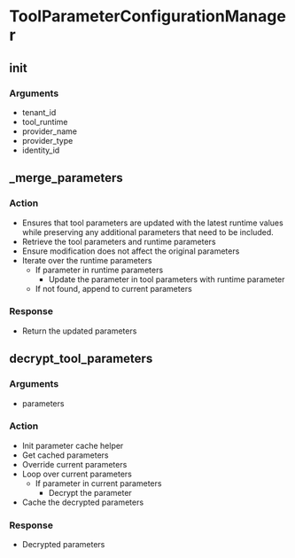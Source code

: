 # ToolParameterConfigurationManager

## init
### Arguments
- tenant_id
- tool_runtime
- provider_name
- provider_type
- identity_id

## _merge_parameters
### Action
- Ensures that tool parameters are updated with the latest runtime values while preserving any additional parameters that need to be included.
- Retrieve the tool parameters and runtime parameters
- Ensure modification does not affect the original parameters
- Iterate over the runtime parameters
    - If parameter in runtime parameters
        - Update the parameter in tool parameters with runtime parameter
    - If not found, append to current parameters
### Response
- Return the updated parameters

## decrypt_tool_parameters
### Arguments
- parameters
### Action
- Init parameter cache helper
- Get cached parameters
- Override current parameters
- Loop over current parameters
    - If parameter in current parameters
        - Decrypt the parameter
- Cache the decrypted parameters
### Response
- Decrypted parameters
